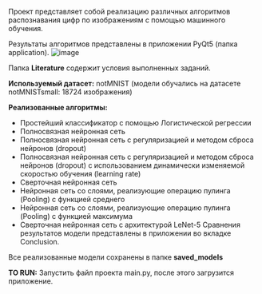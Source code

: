 Проект представляет собой реализацию различных алгоритмов распознавания цифр по изображениям с помощью машинного обучения.


Результаты алгоритмов представлены в приложении PyQt5 (папка application).
![image](https://github.com/svadim17/MachineLearning/assets/100597068/2d356946-b74f-47b3-8fbf-ec0cdea29382)

Папка **Literature** содержит условия выполненных заданий.

**Используемый датасет:** notMNIST (модели обучались на датасете notMNISTsmall: 18724 изображения)

**Реализованные алгоритмы:**
  - Простейший классификатор с помощью Логистической регрессии
  - Полносвязная нейронная сеть
  - Полносвязная нейронная сеть с регуляризацией и методом сброса нейронов (dropout)
  - Полносвязная нейронная сеть с регуляризацией и методом сброса нейронов (dropout) с использованием динамически изменяемой скоростью обучения (learning rate)
  - Сверточная нейронная сеть
  - Нейронная сеть со слоями, реализующие операцию пулинга (Pooling) с функцией среднего
  - Нейронная сеть со слоями, реализующие операцию пулинга (Pooling) с функцией максимума
  - Сверточная нейронная сеть с архитектурой LeNet-5
Сравнения результатов модели представлены в приложении во вкладке Conclusion.

Все реализованные модели сохранены в папке **saved_models**

**TO RUN:** Запустить файл проекта main.py, после этого загрузится приложение.
